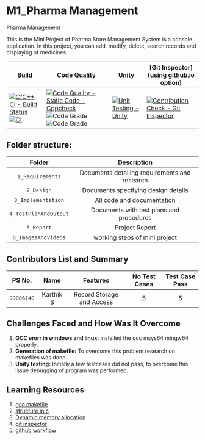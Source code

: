 # M1_Pharma Management

Pharma Management

This is the Mini Project of Pharma Store Management System is a console application. In this project, you can add, modify, delete, search records and displaying of medicines.

Build | Code Quality | Unity | [Git Inspector](using github.io option)
------|----------|-------|--------------
[![C/C++ CI - Build Status](https://github.com/karthi-koundinya/Stepin-Pharma-Store/actions/workflows/c-cpp.yml/badge.svg)](https://github.com/karthi-koundinya/Stepin-Pharma-Store/actions/workflows/c-cpp.yml) [![CI](https://github.com/karthi-koundinya/Stepin-Pharma-Store/actions/workflows/main.yml/badge.svg)](https://github.com/karthi-koundinya/Stepin-Pharma-Store/actions/workflows/main.yml) | [![Code Quality - Static Code - Cppcheck](https://github.com/karthi-koundinya/Stepin-Pharma-Store/actions/workflows/cppcheck.yml/badge.svg)](https://github.com/karthi-koundinya/Stepin-Pharma-Store/actions/workflows/cppcheck.yml) ![Code Grade](https://www.code-inspector.com/project/27472/score/svg) ![Code Grade](https://www.code-inspector.com/project/27472/status/svg) | [![Unit Testing - Unity](https://github.com/karthi-koundinya/Stepin-Pharma-Store/actions/workflows/unity.yml/badge.svg)](https://github.com/karthi-koundinya/Stepin-Pharma-Store/actions/workflows/unity.yml) | [![Contribution Check - Git Inspector](https://github.com/karthi-koundinya/Stepin-Pharma-Store/actions/workflows/gitinspector.yml/badge.svg)](https://github.com/karthi-koundinya/Stepin-Pharma-Store/actions/workflows/gitinspector.yml)

## Folder structure:

| Folder | Description |
| :---: | :---: |
| `1_Requirements` | Documents detailing requirements and research |
| `2_Design` | Documents specifying design details |
| `3_Implementation` | All code and documentation |
| `4_TestPlanAndOutput` | Documents with test plans and procedures |
| `5_Report` |  Project Report |
| `6_ImagesAndVideos` | working steps of mini project |

## Contributors List and Summary

|PS No. |  Name   |    Features    |No Test Cases|Test Case Pass|
|:---:|:---:|:---:|:---:|:---:|
|`99006140` | Karthik S  | Record Storage and Access   | 5   | 5  |
    

## Challenges Faced and How Was It Overcome

1. **GCC erorr in windows and linux:** installed the gcc msys64 mingw64 properly.
2. **Generation of makefile:** To overcome this problem research on makefiles was done.
3. **Unity testing:** Initially a few testcases did not pass, to overcome this issue debugging of program was performed.

## Learning Resources
1. [gcc makefile](https://www3.ntu.edu.sg/home/ehchua/programming/cpp/gcc_make.html#zz-2.1)
2. [structure in c](https://www.studytonight.com/c/structures-in-c.php/)
3. [Dynamic memory allocation](https://www.programiz.com/c-programming/c-dynamic-memory-allocation)
4. [git inspector](https://github.com/ejwa/gitinspector.git)
5. [github workflow](https://docs.github.com/en/actions/learn-github-action)


